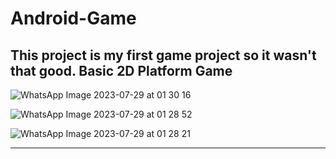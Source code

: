 # Android-Game

This project is my first game project so it wasn't that good. 
Basic 2D Platform Game
-----------------------------------------------------------------------------------------------------------------------------------------
  ![WhatsApp Image 2023-07-29 at 01 30 16](https://github.com/SalierK/Android-Game/assets/121718589/8e8ae3f6-4a9c-45cc-8167-87a7977cdb19)

  ![WhatsApp Image 2023-07-29 at 01 28 52](https://github.com/SalierK/Android-Game/assets/121718589/95180b11-42ee-4a68-8a95-6e79aa084018)

  ![WhatsApp Image 2023-07-29 at 01 28 21](https://github.com/SalierK/Android-Game/assets/121718589/0ae455b2-9278-4e8b-96c4-c1f5237f1299)

-----------------------------------------------------------------------------------------------------------------------------------------

